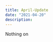 ```yaml
---
title: April-Update
date: "2021-04-20"
description:
---                          
```

Nothing on 






